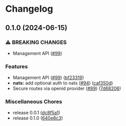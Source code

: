 # Changelog

## 0.1.0 (2024-06-15)


### ⚠ BREAKING CHANGES

* Management API ([#99](https://github.com/hansetag/iceberg-catalog/issues/99))

### Features

* Management API ([#99](https://github.com/hansetag/iceberg-catalog/issues/99)) ([bf23319](https://github.com/hansetag/iceberg-catalog/commit/bf233198e22c75d476fc7531834757127a2804ba))
* **nats:** add optional auth to nats ([#94](https://github.com/hansetag/iceberg-catalog/issues/94)) ([caf350d](https://github.com/hansetag/iceberg-catalog/commit/caf350d566acf9a451f12630d52831ad97c58f65))
* Secure routes via openid provider ([#89](https://github.com/hansetag/iceberg-catalog/issues/89)) ([7d68206](https://github.com/hansetag/iceberg-catalog/commit/7d6820602d963e0da0a7a60e58e52cc427adca50))


### Miscellaneous Chores

* release 0.0.1 ([dc8f5a1](https://github.com/hansetag/iceberg-catalog/commit/dc8f5a148938930346de43c3223eb7332ef34e5f))
* release 0.1.0 ([640e8c3](https://github.com/hansetag/iceberg-catalog/commit/640e8c3462ee2c7e8c8bdf223f13f2320c56a61a))
